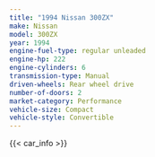 ```yaml
---
title: "1994 Nissan 300ZX"
make: Nissan
model: 300ZX
year: 1994
engine-fuel-type: regular unleaded
engine-hp: 222
engine-cylinders: 6
transmission-type: Manual
driven-wheels: Rear wheel drive
number-of-doors: 2
market-category: Performance
vehicle-size: Compact
vehicle-style: Convertible
---
```


{{< car_info >}}

